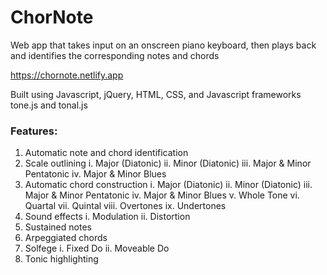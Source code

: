 # ChorNote

Web app that takes input on an onscreen piano keyboard, then plays back and identifies the
corresponding notes and chords

https://chornote.netlify.app

Built using Javascript, jQuery, HTML, CSS, and Javascript frameworks tone.js and tonal.js


### Features:

1. Automatic note and chord identification
2. Scale outlining
    i. Major (Diatonic)
    ii. Minor (Diatonic)
    iii. Major & Minor Pentatonic
    iv. Major & Minor Blues
3. Automatic chord construction
    i. Major (Diatonic)
    ii. Minor (Diatonic)
    iii. Major & Minor Pentatonic
    iv. Major & Minor Blues
    v. Whole Tone
    vi. Quartal
    vii. Quintal
    viii. Overtones
    ix. Undertones
3. Sound effects
    i. Modulation
    ii. Distortion
4. Sustained notes
5. Arpeggiated chords
6. Solfege
    i. Fixed Do
    ii. Moveable Do
6. Tonic highlighting






